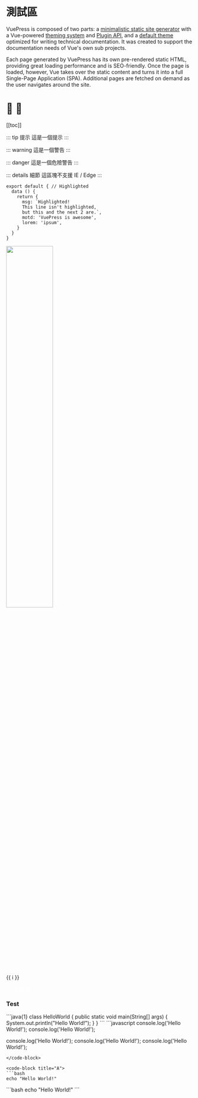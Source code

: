 # 測試區

VuePress is composed of two parts: a [minimalistic static site generator](https://github.com/vuejs/vuepress/tree/master/packages/%40vuepress/core) with a Vue-powered [theming system](https://v1.vuepress.vuejs.org/theme/) and [Plugin API](https://v1.vuepress.vuejs.org/plugin/), and a [default theme](https://v1.vuepress.vuejs.org/theme/default-theme-config.html) optimized for writing technical documentation. It was created to support the documentation needs of Vue's own sub projects.

Each page generated by VuePress has its own pre-rendered static HTML, providing great loading performance and is SEO-friendly. Once the page is loaded, however, Vue takes over the static content and turns it into a full Single-Page Application (SPA). Additional pages are fetched on demand as the user navigates around the site.


<Foo-Bar title="LOL">
  <demo-component />
  <OtherComponent />
  <demo-component />
</Foo-Bar>

<h1>🎉 💯</h1>

[[toc]]

::: tip 提示
這是一個提示
:::

::: warning
這是一個警告
:::

::: danger
這是一個危險警告
:::

::: details 細節
這區塊不支援 IE / Edge
:::

``` js{1,4,6-7}
export default { // Highlighted
  data () {
    return {
      msg: `Highlighted!
      This line isn't highlighted,
      but this and the next 2 are.`,
      motd: 'VuePress is awesome',
      lorem: 'ipsum',
    }
  }
}
```

<img src="https://i.imgur.com/tL1zSym.png" width="50%" />

<span v-for="i in 3">{{ i }} </span>

<pre style="color: white;">
{{ $page }}
</pre>

### Test <Badge text="beta" type="tip"/> <Badge text="default theme"/>


<code-group>
<code-block title="Java" active>
```java{1}
class HelloWorld {
  public static void main(String[] args) {
      System.out.println("Hello World!");
  }
}
```
</code-block>

<code-block title="JS">
```javascript
console.log('Hello World!');
console.log('Hello World!');

console.log('Hello World!');
console.log('Hello World!');
console.log('Hello World!');

```
</code-block>

<code-block title="A">
```bash
echo "Hello World!"
```
</code-block>

<code-block title="B">
```bash
echo "Hello World!"
```
</code-block>

</code-group>

